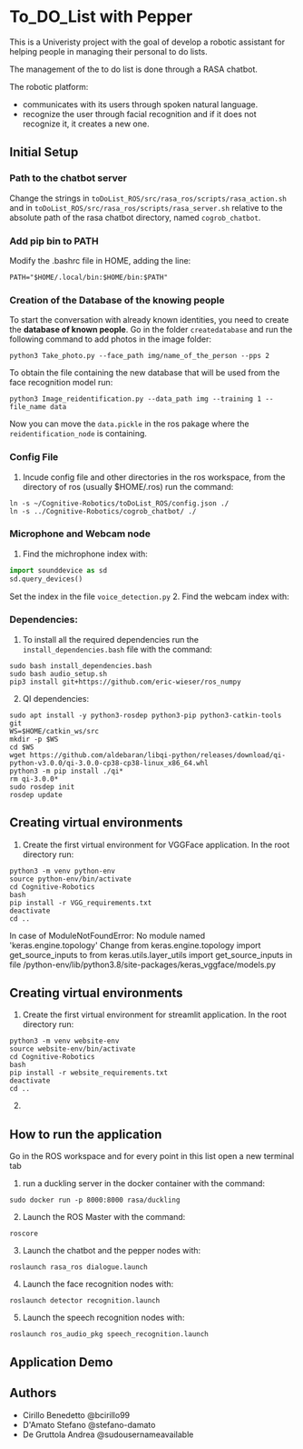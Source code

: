 # To_DO_List with Pepper
This is a Univeristy project with the goal of develop a robotic assistant for helping people in managing their personal to do lists.

The management of the to do list is done through a RASA chatbot.
  
The robotic platform:
- communicates with its users through spoken natural language.
- recognize the user through facial recognition and if it does not recognize it, it creates a new one.

## Initial Setup

### Path to the chatbot server

Change the strings in `toDoList_ROS/src/rasa_ros/scripts/rasa_action.sh` and in `toDoList_ROS/src/rasa_ros/scripts/rasa_server.sh` relative to the absolute path of the rasa chatbot directory, named `cogrob_chatbot`.

### Add pip bin to PATH
Modify the .bashrc file in HOME, adding the line:
```
PATH="$HOME/.local/bin:$HOME/bin:$PATH"
```

### Creation of the Database of the knowing people

To start the conversation with already known identities, you need to create the **database of known people**. Go in the folder `createdatabase` and run the following command to add photos in the image folder:
```
python3 Take_photo.py --face_path img/name_of_the_person --pps 2
```
To obtain the file containing the new database that will be used from the face recognition model run:
```
python3 Image_reidentification.py --data_path img --training 1 --file_name data
```
Now you can move the `data.pickle` in the ros pakage where the `reidentification_node` is containing.

### Config File
1. Incude config file and other directories in the ros workspace, from the directory of ros (usually $HOME/.ros) run the command:
```
ln -s ~/Cognitive-Robotics/toDoList_ROS/config.json ./
ln -s ../Cognitive-Robotics/cogrob_chatbot/ ./
```

### Microphone and Webcam node
1. Find the michrophone index with:
```python
import sounddevice as sd
sd.query_devices()
```
Set the index in the file `voice_detection.py`
2. Find the webcam index with:

### Dependencies:

1. To install all the required dependencies run the `install_dependencies.bash` file with the command:
```
sudo bash install_dependencies.bash
sudo bash audio_setup.sh
pip3 install git+https://github.com/eric-wieser/ros_numpy
```
2. QI dependencies:
```
sudo apt install -y python3-rosdep python3-pip python3-catkin-tools git
WS=$HOME/catkin_ws/src
mkdir -p $WS
cd $WS
wget https://github.com/aldebaran/libqi-python/releases/download/qi-python-v3.0.0/qi-3.0.0-cp38-cp38-linux_x86_64.whl
python3 -m pip install ./qi*
rm qi-3.0.0*
sudo rosdep init
rosdep update
```


## Creating virtual environments
1. Create the first virtual environment for VGGFace application. In the root directory run:
```
python3 -m venv python-env
source python-env/bin/activate
cd Cognitive-Robotics
bash
pip install -r VGG_requirements.txt
deactivate
cd ..
```

In case of ModuleNotFoundError: No module named 'keras.engine.topology'
Change from keras.engine.topology import get_source_inputs 
to from keras.utils.layer_utils import get_source_inputs
in file /python-env/lib/python3.8/site-packages/keras_vggface/models.py


## Creating virtual environments
1. Create the first virtual environment for streamlit application. In the root directory run:
```
python3 -m venv website-env
source website-env/bin/activate
cd Cognitive-Robotics
bash
pip install -r website_requirements.txt
deactivate
cd ..
```

2.

## How to run the application
Go in the ROS workspace and for every point in this list open a new terminal tab
1. run a duckling server in the docker container with the command:
```
sudo docker run -p 8000:8000 rasa/duckling
```
2. Launch the ROS Master with the command:
```
roscore
```
3. Launch the chatbot and the pepper nodes with:
```
roslaunch rasa_ros dialogue.launch
```
4. Launch the face recognition nodes with:
```
roslaunch detector recognition.launch
```
5. Launch the speech recognition nodes with:
```
roslaunch ros_audio_pkg speech_recognition.launch
```

## Application Demo

## Authors
- Cirillo Benedetto @bcirillo99
- D'Amato Stefano @stefano-damato
- De Gruttola Andrea @sudousernameavailable

